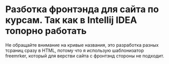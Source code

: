 # Разботка фронтэнда для сайта по курсам. Так как в Intellij IDEA топорно работать

Не обращайте внимание на кривые названия, это разработка разных тсраниц сразу в HTML,
потому что я использую шаблонизатор freemrker, который для верстви сайта с фронтэнд стороны не подходит.
